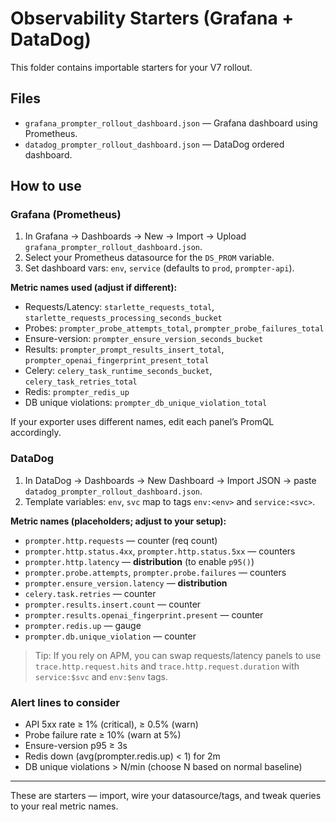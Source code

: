 
# Observability Starters (Grafana + DataDog)

This folder contains importable starters for your V7 rollout.

## Files
- `grafana_prompter_rollout_dashboard.json` — Grafana dashboard using Prometheus.
- `datadog_prompter_rollout_dashboard.json` — DataDog ordered dashboard.

## How to use

### Grafana (Prometheus)
1. In Grafana → Dashboards → New → Import → Upload `grafana_prompter_rollout_dashboard.json`.
2. Select your Prometheus datasource for the `DS_PROM` variable.
3. Set dashboard vars: `env`, `service` (defaults to `prod`, `prompter-api`).

**Metric names used (adjust if different):**
- Requests/Latency: `starlette_requests_total`, `starlette_requests_processing_seconds_bucket`
- Probes: `prompter_probe_attempts_total`, `prompter_probe_failures_total`
- Ensure-version: `prompter_ensure_version_seconds_bucket`
- Results: `prompter_prompt_results_insert_total`, `prompter_openai_fingerprint_present_total`
- Celery: `celery_task_runtime_seconds_bucket`, `celery_task_retries_total`
- Redis: `prompter_redis_up`
- DB unique violations: `prompter_db_unique_violation_total`

If your exporter uses different names, edit each panel’s PromQL accordingly.

### DataDog
1. In DataDog → Dashboards → New Dashboard → Import JSON → paste `datadog_prompter_rollout_dashboard.json`.
2. Template variables: `env`, `svc` map to tags `env:<env>` and `service:<svc>`.

**Metric names (placeholders; adjust to your setup):**
- `prompter.http.requests` — counter (req count)
- `prompter.http.status.4xx`, `prompter.http.status.5xx` — counters
- `prompter.http.latency` — **distribution** (to enable `p95()`)
- `prompter.probe.attempts`, `prompter.probe.failures` — counters
- `prompter.ensure_version.latency` — **distribution**
- `celery.task.retries` — counter
- `prompter.results.insert.count` — counter
- `prompter.results.openai_fingerprint.present` — counter
- `prompter.redis.up` — gauge
- `prompter.db.unique_violation` — counter

> Tip: If you rely on APM, you can swap requests/latency panels to use `trace.http.request.hits` and `trace.http.request.duration` with `service:$svc` and `env:$env` tags.

### Alert lines to consider
- API 5xx rate ≥ 1% (critical), ≥ 0.5% (warn)
- Probe failure rate ≥ 10% (warn at 5%)
- Ensure-version p95 ≥ 3s
- Redis down (avg(prompter.redis.up) < 1) for 2m
- DB unique violations > N/min (choose N based on normal baseline)

---

These are starters — import, wire your datasource/tags, and tweak queries to your real metric names. 
